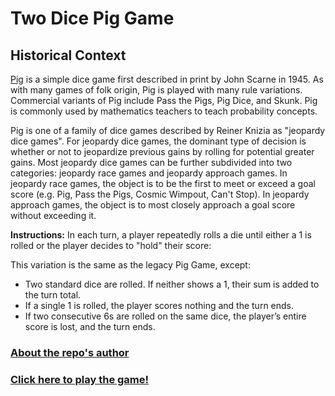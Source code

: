 <h1>Two Dice Pig Game</h1>

<h2>Historical Context</h2>
<p><a href='https://en.wikipedia.org/wiki/Pig_(dice_game)'>Pig</a> is a simple dice game first described in print by John Scarne in 1945. As with many games of folk origin, Pig is played with many rule variations. Commercial variants of Pig include Pass the Pigs, Pig Dice, and Skunk. Pig is commonly used by mathematics teachers to teach probability concepts.</p>

<p>Pig is one of a family of dice games described by Reiner Knizia as "jeopardy dice games". For jeopardy dice games, the dominant type of decision is whether or not to jeopardize previous gains by rolling for potential greater gains. Most jeopardy dice games can be further subdivided into two categories: jeopardy race games and jeopardy approach games. In jeopardy race games, the object is to be the first to meet or exceed a goal score (e.g. Pig, Pass the Pigs, Cosmic Wimpout, Can't Stop). In jeopardy approach games, the object is to most closely approach a goal score without exceeding it.<p>

<b>Instructions:</b> In each turn, a player repeatedly rolls a die until either a 1 is rolled or the player decides to "hold" their score:

This variation is the same as the legacy Pig Game, except:
<ul>
<li>Two standard dice are rolled. If neither shows a 1, their sum is added to the turn total.</li>
<li>If a single 1 is rolled, the player scores nothing and the turn ends.</li>
<li>If two consecutive 6s are rolled on the same dice, the player’s entire score is lost, and the turn ends.</li>
</ul>

<a href='https://riverapecunia.com'><h3>About the repo's author</h3></a>

<a href='https://grpecunia.github.io/Two-Dice-Pig/'><h3>Click here to play the game!</h3></a>
